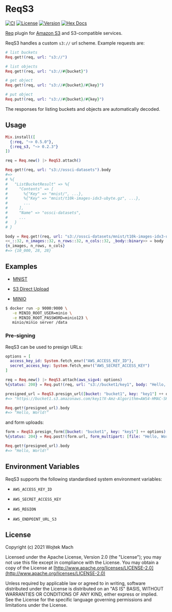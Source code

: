 # ReqS3

[![CI](https://github.com/wojtekmach/req_s3/actions/workflows/ci.yml/badge.svg)](https://github.com/wojtekmach/req_s3/actions/workflows/ci.yml)
[![License](https://img.shields.io/hexpm/l/req_s3.svg)](https://github.com/wojtekmach/req_s3/blob/main/LICENSE.md)
[![Version](https://img.shields.io/hexpm/v/req_s3.svg)](https://hex.pm/packages/req_s3)
[![Hex Docs](https://img.shields.io/badge/documentation-gray.svg)](https://hexdocs.pm/req_s3)

[Req](https://github.com/wojtekmach/req) plugin for [Amazon S3](https://aws.amazon.com/s3/) and S3-compatible services.

<!-- MDOC !-->

ReqS3 handles a custom `s3://` url scheme. Example requests are:

```elixir
# list buckets
Req.get!(req, url: "s3://")

# list objects
Req.get!(req, url: "s3://#{bucket}")

# get object
Req.get!(req, url: "s3://#{bucket}/#{key}")

# put object
Req.put!(req, url: "s3://#{bucket}/#{key}")
```

The responses for listing buckets and objects are automatically decoded.

## Usage

```elixir
Mix.install([
  {:req, "~> 0.5.0"},
  {:req_s3, "~> 0.2.3"}
])

req = Req.new() |> ReqS3.attach()

Req.get!(req, url: "s3://ossci-datasets").body
#=>
# %{
#   "ListBucketResult" => %{
#     "Contents" => [
#       %{"Key" => "mnist/", ...},
#       %{"Key" => "mnist/t10k-images-idx3-ubyte.gz", ...},
#       ...
#     ],
#     "Name" => "ossci-datasets",
#     ...
#   }
# }

body = Req.get!(req, url: "s3://ossci-datasets/mnist/t10k-images-idx3-ubyte.gz").body
<<_::32, n_images::32, n_rows::32, n_cols::32, _body::binary>> = body
{n_images, n_rows, n_cols}
#=> {10_000, 28, 28}
```

## Examples

  * [MNIST](examples/mnist.livemd)

  * [S3 Direct Upload](examples/upload.livemd)

  * [MINIO](examples/minio.exs)

```sh
$ docker run -p 9000:9000 \
   -e MINIO_ROOT_USER=minio \
   -e MINIO_ROOT_PASSWORD=minio123 \
   minio/minio server /data
```

### Pre-signing

ReqS3 can be used to presign URLs:

```elixir
options = [
  access_key_id: System.fetch_env!("AWS_ACCESS_KEY_ID"),
  secret_access_key: System.fetch_env!("AWS_SECRET_ACCESS_KEY")
]

req = Req.new() |> ReqS3.attach(aws_sigv4: options)
%{status: 200} = Req.put!(req, url: "s3://bucket1/key1", body: "Hello, World!")

presigned_url = ReqS3.presign_url([bucket: "bucket1", key: "key1"] ++ options)
#=> "https://bucket1.s3.amazonaws.com/key1?X-Amz-Algorithm=AWS4-HMAC-SHA256&..."

Req.get!(presigned_url).body
#=> "Hello, World!"
```

and form uploads:

```elixir
form = ReqS3.presign_form([bucket: "bucket1", key: "key1"] ++ options)
%{status: 204} = Req.post!(form.url, form_multipart: [file: "Hello, World!"] ++ form.fields)

Req.get!(presigned_url).body
#=> "Hello, World!"
```

## Environment Variables

ReqS3 supports the following standardised system environment variables:

  * `AWS_ACCESS_KEY_ID`

  * `AWS_SECRET_ACCESS_KEY`

  * `AWS_REGION`

  * `AWS_ENDPOINT_URL_S3`

<!-- MDOC !-->

## License

Copyright (c) 2021 Wojtek Mach

Licensed under the Apache License, Version 2.0 (the "License");
you may not use this file except in compliance with the License.
You may obtain a copy of the License at [http://www.apache.org/licenses/LICENSE-2.0](http://www.apache.org/licenses/LICENSE-2.0)

Unless required by applicable law or agreed to in writing, software
distributed under the License is distributed on an "AS IS" BASIS,
WITHOUT WARRANTIES OR CONDITIONS OF ANY KIND, either express or implied.
See the License for the specific language governing permissions and
limitations under the License.
